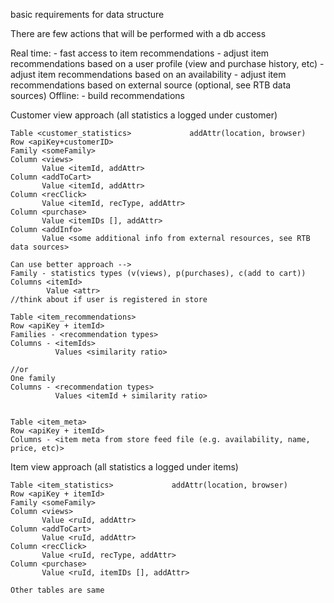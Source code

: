 basic requirements for data structure

There are few actions that will be performed with a db access

Real time:
    - fast access to item recommendations
    - adjust item recommendations based on a user profile (view and purchase history, etc)
    - adjust item recommendations based on an availability
    - adjust item recommendations based on external source (optional, see RTB data sources)
Offline:
    - build recommendations

Customer view approach (all statistics a logged under customer)

    Table <customer_statistics>             addAttr(location, browser)
    Row <apiKey+customerID>
    Family <someFamily>
    Column <views>
           Value <itemId, addAttr>
    Column <addToCart>
           Value <itemId, addAttr>
    Column <recClick>
           Value <itemId, recType, addAttr>
    Column <purchase>
           Value <itemIDs [], addAttr>
    Column <addInfo>
           Value <some additional info from external resources, see RTB data sources>

    Can use better approach -->
    Family - statistics types (v(views), p(purchases), c(add to cart))
    Columns <itemId>
            Value <attr>
    //think about if user is registered in store    

    Table <item_recommendations>
    Row <apiKey + itemId>
    Families - <recommendation types>
    Columns - <itemIds>
              Values <similarity ratio>

    //or
    One family
    Columns - <recommendation types>
              Values <itemId + similarity ratio>


    Table <item_meta>
    Row <apiKey + itemId>
    Columns - <item meta from store feed file (e.g. availability, name, price, etc)>



Item view approach (all statistics a logged under items)

    Table <item_statistics>             addAttr(location, browser)
    Row <apiKey + itemId>
    Family <someFamily>
    Column <views>
           Value <ruId, addAttr>
    Column <addToCart>
           Value <ruId, addAttr>
    Column <recClick>
           Value <ruId, recType, addAttr>
    Column <purchase>
           Value <ruId, itemIDs [], addAttr>

    Other tables are same


